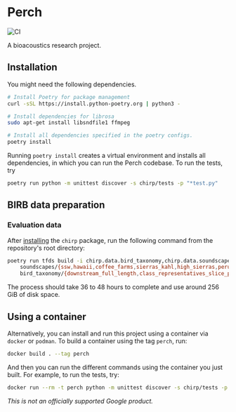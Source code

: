 # Perch

![CI](https://github.com/google-research/perch/actions/workflows/ci.yml/badge.svg)

A bioacoustics research project.

## Installation

You might need the following dependencies.

```bash
# Install Poetry for package management
curl -sSL https://install.python-poetry.org | python3 -

# Install dependencies for librosa
sudo apt-get install libsndfile1 ffmpeg

# Install all dependencies specified in the poetry configs.
poetry install
```

Running `poetry install` creates a virtual environment and installs all
dependencies, in which you can run the Perch codebase. To run the tests, try

```bash
poetry run python -m unittest discover -s chirp/tests -p "*test.py"
```

## BIRB data preparation

### Evaluation data

After [installing](#installation) the `chirp` package, run the following command from the repository's root directory:

```bash
poetry run tfds build -i chirp.data.bird_taxonomy,chirp.data.soundscapes \
    soundscapes/{ssw,hawaii,coffee_farms,sierras_kahl,high_sierras,peru}_full_length \
    bird_taxonomy/{downstream_full_length,class_representatives_slice_peaked}
```

The process should take 36 to 48 hours to complete and use around 256 GiB of disk space.


## Using a container

Alternatively, you can install and run this project using a container via
`docker` or `podman`. To build a container using the tag `perch`, run:
```bash
docker build . --tag perch
```

And then you can run the different commands using the container you just built.
For example, to run the tests, try:
```bash
docker run --rm -t perch python -m unittest discover -s chirp/tests -p "*test.py"
```

*This is not an officially supported Google product.*
